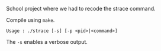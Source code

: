 School project where we had to recode the strace command.

Compile using `make`.

`Usage : ./strace [-s] [-p <pid>|<command>]`

The `-s` enables a verbose output.